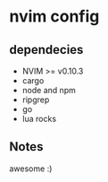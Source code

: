 # nvim config

## dependecies
- NVIM >= v0.10.3
- cargo
- node and npm
- ripgrep
- go
- lua rocks

## Notes
awesome :)

